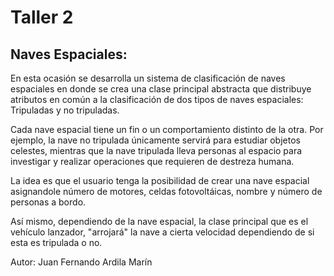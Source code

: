 # Taller 2

## Naves Espaciales:

En esta ocasión se desarrolla un sistema de clasificación de naves espaciales en donde se crea una clase principal abstracta que distribuye atributos en común a la clasificación de dos tipos de naves espaciales: Tripuladas y no tripuladas.

Cada nave espacial tiene un fin o un comportamiento distinto de la otra. Por ejemplo, la nave no tripulada únicamente servirá para estudiar objetos celestes, mientras que la nave tripulada lleva personas al espacio para investigar y realizar operaciones que requieren de destreza humana.

La idea es que el usuario tenga la posibilidad de crear una nave espacial asignandole número de motores, celdas fotovoltáicas, nombre y número de personas a bordo.

Así mismo, dependiendo de la nave espacial, la clase principal que es el vehículo lanzador, "arrojará" la nave a cierta velocidad dependiendo de si esta es tripulada o no.

Autor: Juan Fernando Ardila Marín
